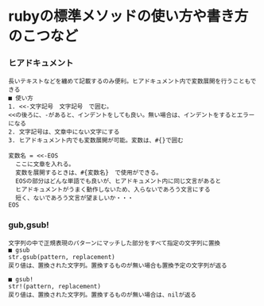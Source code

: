 # rubyの標準メソッドの使い方や書き方のこつなど

### ヒアドキュメント

    長いテキストなどを纏めて記載するのみ便利。ヒアドキュメント内で変数展開を行うこともできる
    ■ 使い方
    1. <<-文字記号　文字記号　で囲む。
    <<の後ろに、-があると、インデントをしても良い。無い場合は、インデントをするとエラーになる
    2. 文字記号は、文章中にない文字にする
    3. ヒアドキュメント内でも変数展開が可能。変数は、#{}で囲む

    変数名 = <<-EOS
      ここに文章を入れる。
      変数を展開するときは、#{変数名}　で使用ができる。
      EOSの部分はどんな単語でも良いが、ヒアドキュメント内に同じ文言があると
      ヒアドキュメントがうまく動作しないため、入らないであろう文言にする
      短く、ないであろう文言が望ましいか・・・
    EOS

### gub,gsub!

    文字列の中で正規表現のパターンにマッチした部分をすべて指定の文字列に置換
    ■ gsub
    str.gsub(pattern, replacement)
    戻り値は、置換された文字列。置換するものが無い場合も置換予定の文字列が返る

    ■ gsub!
    str!(pattern, replacement)
    戻り値は、置換された文字列。置換するものが無い場合は、nilが返る